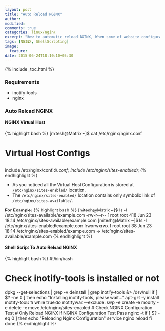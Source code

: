 ```yaml
---
layout: post
title: "Auto Reload NGINX"
author:
modified:
comments: true
categories: linux/nginx
excerpt: "How to automatic reload NGINX, When some of website configuration files Modify/Created/Deleted."
tags: [NGINX, ShellScripting]
image:
  feature:
date: 2015-06-24T18:10:10+05:30
---
```


{% include _toc.html %}

### Requirements

* inotify-tools
* nginx

### Auto Reload NGINX

#### NGINX Virtual Host
{% highlight bash %}
[mitesh@Matrix ~]$  cat /etc/nginx/nginx.conf
##
# Virtual Host Configs
##

include /etc/nginx/conf.d/*.conf;
include /etc/nginx/sites-enabled/*;
{% endhighlight %}

* As you noticed all the Virtual Host Configuration is stored at `/etc/nginx/sites-enabled/` location.
* The `/etc/nginx/sites-enabled/` location contains only symbolic link of `/etc/nginx/sites-available/`.

**For Example:**
{% highlight bash %}
[mitesh@Matrix ~]$ ls -l /etc/nginx/sites-available/example.com
-rw-r--r-- 1 root root 418 Jun 23 18:14 /etc/nginx/sites-available/example.com
[mitesh@Matrix ~]$ ls -l /etc/nginx/sites-enabled/example.com
lrwxrwxrwx 1 root root 38 Jun 23 18:14 /etc/nginx/sites-enabled/example.com -> /etc/nginx/sites-available/example.com
{% endhighlight %}

#### Shell Script To Auto Reload NGINX
{% highlight bash %}
#!/bin/bash
# Check inotify-tools is installed or not
dpkg --get-selections | grep -v deinstall | grep inotify-tools &> /dev/null
if [ $? -ne 0 ]
then
        echo "Installing inotify-tools, please wait..."
        apt-get -y install inotify-tools
fi
while true
do
        inotifywait --exclude .swp -e create -e modify -e delete -e move  /etc/nginx/sites-enabled
        # Check NGINX Configuration Test
        # Only Reload NGINX If NGINX Configuration Test Pass
        nginx -t
        if [ $? -eq 0 ]
        then
                echo "Reloading Nginx Configuration"
                service nginx reload
        fi
done
{% endhighlight %}
